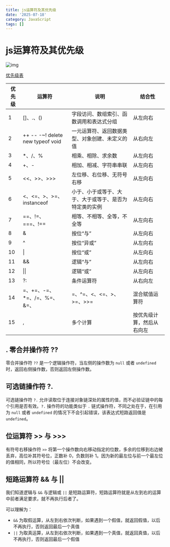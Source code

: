 ```yaml
---
title: js运算符及其优先级
date: '2025-07-18'
category: JavaScript
tags: []
---
```

# js运算符及其优先级

![img](https://pic4.zhimg.com/v2-140335727c6f021c019e731f49b0ed93_r.jpg) 

[优先级表](https://developer.mozilla.org/zh-CN/docs/Web/JavaScript/Reference/Operators/Operator_Precedence#%E6%B1%87%E6%80%BB%E8%A1%A8)

| 优先级 | 运算符                             | 说明                                                   | 结合性                     |
| ------ | ---------------------------------- | ------------------------------------------------------ | -------------------------- |
| 1      | []、.、()                          | 字段访问、数组索引、函数调用和表达式分组               | 从左向右                   |
| 2      | ++ -- -~! delete  new typeof  void | 一元运算符、返回数据类型、对象创建、未定义的值         | 从右向左                   |
| 3      | *、/、%                            | 相乘、相除、求余数                                     | 从左向右                   |
| 4      | +、-                               | 相加、相减、字符串串联                                 | 从左向右                   |
| 5      | <<、>>、>>>                        | 左位移、右位移、无符号右移                             | 从左向右                   |
| 6      | <、<=、>、>=、instanceof           | 小于、小于或等于、大于、大于或等于、是否为特定类的实例 | 从左向右                   |
| 7      | ==、!=、===、!==                   | 相等、不相等、全等，不全等                             | 从左向右                   |
| 8      | &                                  | 按位“与”                                               | 从左向右                   |
| 9      | ^                                  | 按位“异或”                                             | 从左向右                   |
| 10     | \|                                 | 按位“或”                                               | 从左向右                   |
| 11     | &&                                 | 逻辑“与”                                               | 从左向右                   |
| 12     | \|\|                               | 逻辑“或”                                               | 从左向右                   |
| 13     | ?:                                 | 条件运算符                                             | 从右向左                   |
| 14     | =、+=、-=、*=、/=、%=、&=、        | =、^=、<、<=、>、>=、>>=                               | 混合赋值运算符             |
| 15     | ,                                  | 多个计算                                               | 按优先级计算，然后从右向左 |

## . 零合并操作符 ??

零合并操作符 `??` 是一个逻辑操作符，当左侧的操作数为 `null` 或者 `undefined` 时，返回右侧操作数，否则返回左侧操作数。

##  可选链操作符 ?.

可选链操作符 `?.` 允许读取位于连接对象链深处的属性的值，而不必验证链中的每个引用是否有效。`?.` 操作符的功能类似于 `.` 链式操作符，不同之处在于，在引用为 `null` 或者 `undefined` 的情况下不会引起错误，该表达式短路返回值是 `undefined`。

## 位运算符 >> 与 >>>

有符号右移操作符 `>>` 将第一个操作数向右移动指定的位数，多余的位移到右边被丢弃，高位补其符号位，正数补 0，负数则补 1。因为新的最左位与前一个最左位的值相同，所以符号位（最左位）不会改变。

##  短路运算符 && 与 ||

我们知道逻辑与 `&&` 与逻辑或 `||` 是短路运算符，短路运算符就是从左到右的运算中前者满足要求，就不再执行后者了。

可以理解为：

- `&&` 为取假运算，从左到右依次判断，如果遇到一个假值，就返回假值，以后不再执行，否则返回最后一个真值
- `||` 为取真运算，从左到右依次判断，如果遇到一个真值，就返回真值，以后不再执行，否则返回最后一个假值
